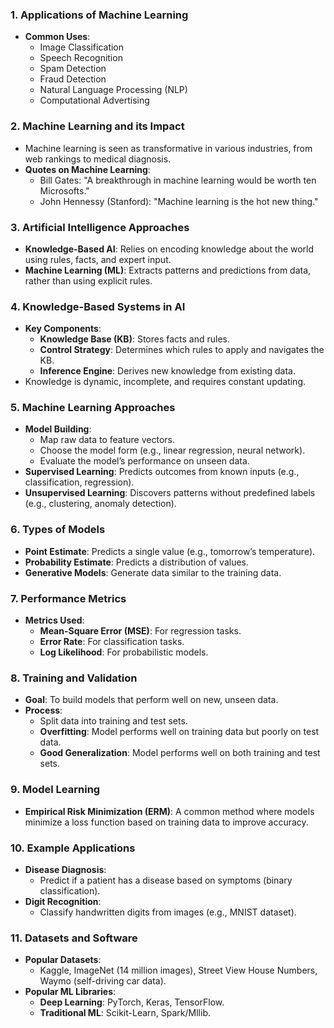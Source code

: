 ### **1. Applications of Machine Learning**

- **Common Uses**:
    - Image Classification
    - Speech Recognition
    - Spam Detection
    - Fraud Detection
    - Natural Language Processing (NLP)
    - Computational Advertising

### **2. Machine Learning and its Impact**

- Machine learning is seen as transformative in various industries, from web rankings to medical diagnosis.
- **Quotes on Machine Learning**:
    - Bill Gates: "A breakthrough in machine learning would be worth ten Microsofts."
    - John Hennessy (Stanford): "Machine learning is the hot new thing."

### **3. Artificial Intelligence Approaches**

- **Knowledge-Based AI**: Relies on encoding knowledge about the world using rules, facts, and expert input.
- **Machine Learning (ML)**: Extracts patterns and predictions from data, rather than using explicit rules.

### **4. Knowledge-Based Systems in AI**

- **Key Components**:
    - **Knowledge Base (KB)**: Stores facts and rules.
    - **Control Strategy**: Determines which rules to apply and navigates the KB.
    - **Inference Engine**: Derives new knowledge from existing data.
- Knowledge is dynamic, incomplete, and requires constant updating.

### **5. Machine Learning Approaches**

- **Model Building**:
    - Map raw data to feature vectors.
    - Choose the model form (e.g., linear regression, neural network).
    - Evaluate the model’s performance on unseen data.
- **Supervised Learning**: Predicts outcomes from known inputs (e.g., classification, regression).
- **Unsupervised Learning**: Discovers patterns without predefined labels (e.g., clustering, anomaly detection).

### **6. Types of Models**

- **Point Estimate**: Predicts a single value (e.g., tomorrow’s temperature).
- **Probability Estimate**: Predicts a distribution of values.
- **Generative Models**: Generate data similar to the training data.

### **7. Performance Metrics**

- **Metrics Used**:
    - **Mean-Square Error (MSE)**: For regression tasks.
    - **Error Rate**: For classification tasks.
    - **Log Likelihood**: For probabilistic models.

### **8. Training and Validation**

- **Goal**: To build models that perform well on new, unseen data.
- **Process**:
    - Split data into training and test sets.
    - **Overfitting**: Model performs well on training data but poorly on test data.
    - **Good Generalization**: Model performs well on both training and test sets.

### **9. Model Learning**

- **Empirical Risk Minimization (ERM)**: A common method where models minimize a loss function based on training data to improve accuracy.

### **10. Example Applications**

- **Disease Diagnosis**:
    - Predict if a patient has a disease based on symptoms (binary classification).
- **Digit Recognition**:
    - Classify handwritten digits from images (e.g., MNIST dataset).

### **11. Datasets and Software**

- **Popular Datasets**:
    - Kaggle, ImageNet (14 million images), Street View House Numbers, Waymo (self-driving car data).
- **Popular ML Libraries**:
    - **Deep Learning**: PyTorch, Keras, TensorFlow.
    - **Traditional ML**: Scikit-Learn, Spark/Mllib.